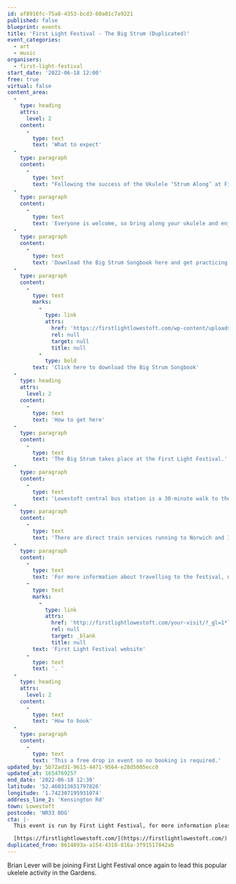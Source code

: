 ```yaml
---
id: af8916fc-75a8-4353-bcd3-60a01c7a9221
published: false
blueprint: events
title: 'First Light Festival - The Big Strum (Duplicated)'
event_categories:
  - art
  - music
organisers:
  - first-light-festival
start_date: '2022-06-18 12:00'
free: true
virtual: false
content_area:
  -
    type: heading
    attrs:
      level: 2
    content:
      -
        type: text
        text: 'What to expect'
  -
    type: paragraph
    content:
      -
        type: text
        text: "Following the success of the Ukulele ‘Strum Along’ at First Light 2019, we’re delighted that Brian Lever will be joining us once again to lead this popular activity in the Gardens.\_ Brian, of Rumpus Ukuleles in Beccles, is well known as an accomplished and enthusiastic leader of various local ukulele groups and has created a songbook for you to download and practice at home before joining him for the Strum Along on the day."
  -
    type: paragraph
    content:
      -
        type: text
        text: 'Everyone is welcome, so bring along your ukulele and enjoy this fun session with other local players in the sunshine.'
  -
    type: paragraph
    content:
      -
        type: text
        text: 'Download the Big Strum Songbook here and get practicing ahead of the big June singalong.'
  -
    type: paragraph
    content:
      -
        type: text
        marks:
          -
            type: link
            attrs:
              href: 'https://firstlightlowestoft.com/wp-content/uploads/2022/05/First-Light-Songbook.pdf'
              rel: null
              target: null
              title: null
          -
            type: bold
        text: 'Click here to download the Big Strum Songbook'
  -
    type: heading
    attrs:
      level: 2
    content:
      -
        type: text
        text: 'How to get here'
  -
    type: paragraph
    content:
      -
        type: text
        text: 'The Big Strum takes place at the First Light Festival.'
  -
    type: paragraph
    content:
      -
        type: text
        text: 'Lowestoft central bus station is a 30-minute walk to the event site. For local services the X1, Coastal Clipper 99 and 103 stop at Kensington Road.'
  -
    type: paragraph
    content:
      -
        type: text
        text: 'There are direct train services running to Norwich and Ipswich, and on-going connections to Cambridge and London Liverpool Street. The last train from Lowestoft to Ipswich on Saturday is at 21:06. For Norwich, the last train departs Lowestoft at 23:30. For timetables, visit Greater Anglia.'
  -
    type: paragraph
    content:
      -
        type: text
        text: 'For more information about travelling to the festival, nearby car parks or access concerns please visit the '
      -
        type: text
        marks:
          -
            type: link
            attrs:
              href: 'http://firstlightlowestoft.com/your-visit/?_gl=1*lh6832*_ga*MTEyMjQ5MzkwMi4xNjU0NDU5ODYw*_ga_VNZBZ7KK2L*MTY1NDQ1OTg1OS4xLjEuMTY1NDQ1OTg5My4w&_ga=2.168758113.114446753.1654459861-1122493902.1654459860'
              rel: null
              target: _blank
              title: null
        text: 'First Light Festival website'
      -
        type: text
        text: '. '
  -
    type: heading
    attrs:
      level: 2
    content:
      -
        type: text
        text: 'How to book'
  -
    type: paragraph
    content:
      -
        type: text
        text: 'This a free drop in event so no booking is required.'
updated_by: 5b72ad31-9613-4471-9564-e28d5005ecc0
updated_at: 1654769257
end_date: '2022-06-18 12:30'
latitude: '52.460313651797826'
longitude: '1.742307195931074'
address_line_2: 'Kensington Rd'
town: Lowestoft
postcode: 'NR33 0DG'
cta: |-
  This event is run by First Light Festival, for more information please get in touch via:

  [https://firstlightlowestoft.com/](https://firstlightlowestoft.com/)
duplicated_from: 8614893a-a154-4310-816a-3f91517842ab
---
```

Brian Lever will be joining First Light Festival once again to lead this popular ukelele activity in the Gardens.